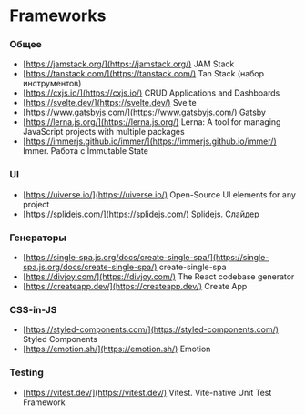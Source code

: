 # Frameworks

### Общее
- [https://jamstack.org/](https://jamstack.org/) JAM Stack
- [https://tanstack.com/](https://tanstack.com/) Tan Stack (набор инструментов)
- [https://cxjs.io/](https://cxjs.io/) CRUD Applications and Dashboards
- [https://svelte.dev/](https://svelte.dev/) Svelte
- [https://www.gatsbyjs.com/](https://www.gatsbyjs.com/) Gatsby
- [https://lerna.js.org/](https://lerna.js.org/) Lerna: A tool for managing JavaScript projects with multiple packages
- [https://immerjs.github.io/immer/](https://immerjs.github.io/immer/) Immer. Работа с Immutable State

### UI
- [https://uiverse.io/](https://uiverse.io/) Open-Source UI elements for any project
- [https://splidejs.com/](https://splidejs.com/) Splidejs. Слайдер

### Генераторы
- [https://single-spa.js.org/docs/create-single-spa/](https://single-spa.js.org/docs/create-single-spa/) create-single-spa
- [https://divjoy.com/](https://divjoy.com/) The React codebase generator
- [https://createapp.dev/](https://createapp.dev/) Create App

### CSS-in-JS
- [https://styled-components.com/](https://styled-components.com/) Styled Components
- [https://emotion.sh/](https://emotion.sh/) Emotion

### Testing
- [https://vitest.dev/](https://vitest.dev/) Vitest. Vite-native Unit Test Framework
